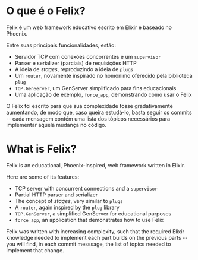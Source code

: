 # O que é o Felix?

Felix é um web framework educativo escrito em Elixir e baseado no Phoenix.

Entre suas principais funcionalidades, estão:

* Servidor TCP com conexões concorrentes e um `supervisor`
* Parser e serializer (parciais) de requisições HTTP
* A ideia de *stages*, reproduzindo a ideia de `plugs`
* Um `router`, novamente inspirado no homônimo oferecido pela biblioteca `plug`
* `TOP.GenServer`, um GenServer simplificado para fins educacionais
* Uma aplicação de exemplo, `force_app`, demonstrando como usar o Felix

O Felix foi escrito para que sua complexidade fosse gradativamente 
aumentando, de modo que, caso queira estudá-lo, basta seguir os commits -- cada
mensagem contém uma lista dos tópicos necessários para implementar aquela mudança
no código.

# What is Felix?

Felix is an educational, Phoenix-inspired, web framework written in Elixir.

Here are some of its features:

* TCP server with concurrent connections and a `supervisor`
* Partial HTTP parser and serializer
* The concept of *stages*, very similar to `plugs`
* A `router`, again inspired by the `plug` library
* `TOP.GenServer`, a simplified GenServer for educational purposes
* `force_app`, an application that demonstrates how to use Felix

Felix was written with increasing complexity, such that the required Elixir 
knowledge needed to implement each part builds on the previous parts -- you will
find, in each commit messsage, the list of topics needed to implement that change.

